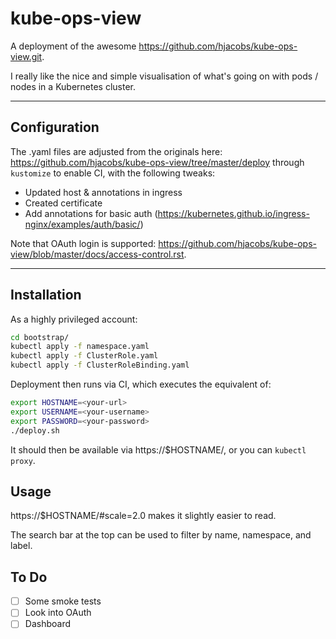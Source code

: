 # kube-ops-view

A deployment of the awesome https://github.com/hjacobs/kube-ops-view.git.

I really like the nice and simple visualisation of what's going on with pods / nodes in a Kubernetes cluster.

---

## Configuration

The .yaml files are adjusted from the originals here: https://github.com/hjacobs/kube-ops-view/tree/master/deploy through `kustomize` to enable CI, with the following tweaks:

- Updated host & annotations in ingress
- Created certificate
- Add annotations for basic auth (https://kubernetes.github.io/ingress-nginx/examples/auth/basic/)

Note that OAuth login is supported: https://github.com/hjacobs/kube-ops-view/blob/master/docs/access-control.rst.

---

## Installation

As a highly privileged account:

```sh
cd bootstrap/
kubectl apply -f namespace.yaml
kubectl apply -f ClusterRole.yaml
kubectl apply -f ClusterRoleBinding.yaml
```

Deployment then runs via CI, which executes the equivalent of:

```sh
export HOSTNAME=<your-url>
export USERNAME=<your-username>
export PASSWORD=<your-password>
./deploy.sh
```

It should then be available via https://$HOSTNAME/, or you can `kubectl proxy`.

## Usage

https://$HOSTNAME/#scale=2.0 makes it slightly easier to read.

The search bar at the top can be used to filter by name, namespace, and label.

## To Do

- [ ] Some smoke tests
- [ ] Look into OAuth
- [ ] Dashboard
